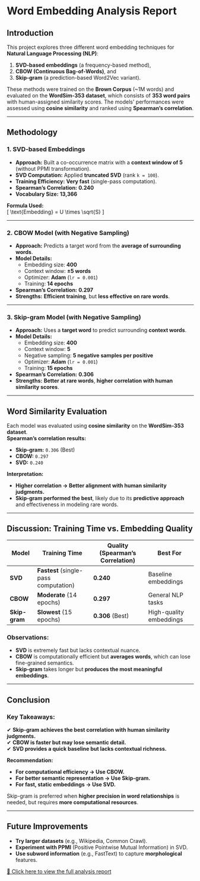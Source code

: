 # Word Embedding Analysis Report

## Introduction
This project explores three different word embedding techniques for **Natural Language Processing (NLP)**:
1. **SVD-based embeddings** (a frequency-based method),
2. **CBOW (Continuous Bag-of-Words)**, and
3. **Skip-gram** (a prediction-based Word2Vec variant).

These methods were trained on the **Brown Corpus** (~1M words) and evaluated on the **WordSim-353 dataset**, which consists of **353 word pairs** with human-assigned similarity scores. The models' performances were assessed using **cosine similarity** and ranked using **Spearman’s correlation**.

---

## Methodology

### **1. SVD-based Embeddings**
- **Approach:** Built a co-occurrence matrix with a **context window of 5** (without PPMI transformation).
- **SVD Computation:** Applied **truncated SVD** (rank `k = 100`).
- **Training Efficiency:** **Very fast** (single-pass computation).
- **Spearman’s Correlation:** **0.240**  
- **Vocabulary Size:** **13,366**
  
**Formula Used:**  
\[
\text{Embedding} = U \times \sqrt{S}
\]

---

### **2. CBOW Model (with Negative Sampling)**
- **Approach:** Predicts a target word from the **average of surrounding words**.
- **Model Details:**
  - Embedding size: **400**
  - Context window: **±5 words**
  - Optimizer: **Adam** (`lr = 0.001`)
  - Training: **14 epochs**
- **Spearman’s Correlation:** **0.297**
- **Strengths:** **Efficient training**, but **less effective on rare words**.

---

### **3. Skip-gram Model (with Negative Sampling)**
- **Approach:** Uses a **target word** to predict surrounding **context words**.
- **Model Details:**
  - Embedding size: **400**
  - Context window: **5**
  - Negative sampling: **5 negative samples per positive**
  - Optimizer: **Adam** (`lr = 0.001`)
  - Training: **15 epochs**
- **Spearman’s Correlation:** **0.306**
- **Strengths:** **Better at rare words**, **higher correlation with human similarity scores**.

---

## **Word Similarity Evaluation**
Each model was evaluated using **cosine similarity** on the **WordSim-353 dataset**.  
**Spearman’s correlation results:**
- **Skip-gram:** `0.306` (Best)
- **CBOW:** `0.297`
- **SVD:** `0.240`

**Interpretation:**
- **Higher correlation → Better alignment with human similarity judgments.**
- **Skip-gram performed the best**, likely due to its **predictive approach** and effectiveness in modeling rare words.

---

## **Discussion: Training Time vs. Embedding Quality**
| Model   | Training Time | Quality (Spearman’s Correlation) | Best For |
|---------|--------------|--------------------------------|----------|
| **SVD** | **Fastest** (single-pass computation) | **0.240** | Baseline embeddings |
| **CBOW** | **Moderate** (14 epochs) | **0.297** | General NLP tasks |
| **Skip-gram** | **Slowest** (15 epochs) | **0.306** (Best) | High-quality embeddings |

### **Observations:**
- **SVD** is extremely fast but lacks contextual nuance.
- **CBOW** is computationally efficient but **averages words**, which can lose fine-grained semantics.
- **Skip-gram** takes longer but **produces the most meaningful embeddings**.

---

## **Conclusion**
### **Key Takeaways:**
✔ **Skip-gram achieves the best correlation with human similarity judgments.**  
✔ **CBOW is faster but may lose semantic detail.**  
✔ **SVD provides a quick baseline but lacks contextual richness.**  

**Recommendation:**  
- **For computational efficiency → Use CBOW.**  
- **For better semantic representation → Use Skip-gram.**  
- **For fast, static embeddings → Use SVD.**  

Skip-gram is preferred when **higher precision in word relationships** is needed, but requires **more computational resources**.

---

## **Future Improvements**
- **Try larger datasets** (e.g., Wikipedia, Common Crawl).
- **Experiment with PPMI** (Positive Pointwise Mutual Information) in SVD.
- **Use subword information** (e.g., FastText) to capture **morphological** features.

[📄 Click here to view the full analysis report](https://drive.google.com/drive/folders/1AKBB1zY8PR3niiU5l3rbdUPr9IiNgkJp?usp=drive_link)
